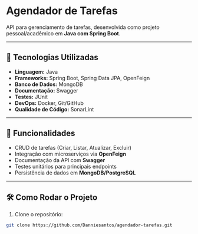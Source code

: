 # Agendador de Tarefas

API para gerenciamento de tarefas, desenvolvida como projeto pessoal/acadêmico em **Java com Spring Boot**.

---

## 🚀 Tecnologias Utilizadas
- **Linguagem:** Java  
- **Frameworks:** Spring Boot, Spring Data JPA, OpenFeign  
- **Banco de Dados:** MongoDB  
- **Documentação:** Swagger  
- **Testes:** JUnit  
- **DevOps:** Docker, Git/GitHub  
- **Qualidade de Código:** SonarLint  

---

## 📂 Funcionalidades
- CRUD de tarefas (Criar, Listar, Atualizar, Excluir)  
- Integração com microserviços via **OpenFeign**  
- Documentação da API com **Swagger**  
- Testes unitários para principais endpoints  
- Persistência de dados em **MongoDB/PostgreSQL**  

---

## 🛠️ Como Rodar o Projeto
1. Clone o repositório:
```bash
git clone https://github.com/Danniesantos/agendador-tarefas.git
